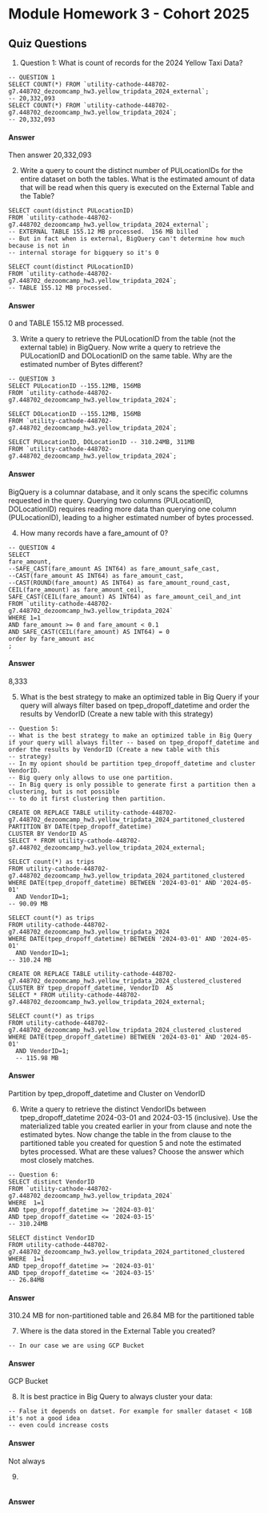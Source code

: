# Module Homework 3 - Cohort 2025


## Quiz Questions

1. Question 1: What is count of records for the 2024 Yellow Taxi Data?

```
-- QUESTION 1 
SELECT COUNT(*) FROM `utility-cathode-448702-g7.448702_dezoomcamp_hw3.yellow_tripdata_2024_external`;
-- 20,332,093
SELECT COUNT(*) FROM `utility-cathode-448702-g7.448702_dezoomcamp_hw3.yellow_tripdata_2024`;
-- 20,332,093
```
#### Answer
Then answer 20,332,093

2. Write a query to count the distinct number of PULocationIDs for the entire dataset on both the tables. What is the estimated amount of data that will be read when this query is executed on the External Table and the Table?

```
SELECT count(distinct PULocationID)
FROM `utility-cathode-448702-g7.448702_dezoomcamp_hw3.yellow_tripdata_2024_external`;
-- EXTERNAL TABLE 155.12 MB processed.  156 MB billed
-- But in fact when is external, BigQuery can't determine how much because is not in 
-- internal storage for bigquery so it's 0

SELECT count(distinct PULocationID)
FROM `utility-cathode-448702-g7.448702_dezoomcamp_hw3.yellow_tripdata_2024`;
-- TABLE 155.12 MB processed. 

```

#### Answer
0 and TABLE 155.12 MB processed. 

3. Write a query to retrieve the PULocationID from the table (not the external table) in BigQuery. Now write a query to retrieve the PULocationID and DOLocationID on the same table. Why are the estimated number of Bytes different?
```
-- QUESTION 3
SELECT PULocationID --155.12MB, 156MB
FROM `utility-cathode-448702-g7.448702_dezoomcamp_hw3.yellow_tripdata_2024`;

SELECT DOLocationID --155.12MB, 156MB
FROM `utility-cathode-448702-g7.448702_dezoomcamp_hw3.yellow_tripdata_2024`;

SELECT PULocationID, DOLocationID -- 310.24MB, 311MB
FROM `utility-cathode-448702-g7.448702_dezoomcamp_hw3.yellow_tripdata_2024`;

```
#### Answer
BigQuery is a columnar database, and it only scans the specific columns requested in the query. Querying two columns (PULocationID, DOLocationID) requires reading more data than querying one column (PULocationID), leading to a higher estimated number of bytes processed.

4. How many records have a fare_amount of 0?

```
-- QUESTION 4
SELECT 
fare_amount, 
--SAFE_CAST(fare_amount AS INT64) as fare_amount_safe_cast,
--CAST(fare_amount AS INT64) as fare_amount_cast,
--CAST(ROUND(fare_amount) AS INT64) as fare_amount_round_cast,
CEIL(fare_amount) as fare_amount_ceil,
SAFE_CAST(CEIL(fare_amount) AS INT64) as fare_amount_ceil_and_int
FROM `utility-cathode-448702-g7.448702_dezoomcamp_hw3.yellow_tripdata_2024`
WHERE 1=1
AND fare_amount >= 0 and fare_amount < 0.1
AND SAFE_CAST(CEIL(fare_amount) AS INT64) = 0
order by fare_amount asc
;

```
#### Answer
8,333

5. What is the best strategy to make an optimized table in Big Query if your query will always filter based on tpep_dropoff_datetime and order the results by VendorID (Create a new table with this strategy)
 
```
-- Question 5:
-- What is the best strategy to make an optimized table in Big Query if your query will always filter -- based on tpep_dropoff_datetime and order the results by VendorID (Create a new table with this 
-- strategy)
-- In my opiont should be partition tpep_dropoff_datetime and cluster VendorID.
-- Big query only allows to use one partition. 
-- In Big query is only possible to generate first a partition then a clustering, but is not possible 
-- to do it first clustering then partition.

CREATE OR REPLACE TABLE utility-cathode-448702-g7.448702_dezoomcamp_hw3.yellow_tripdata_2024_partitoned_clustered
PARTITION BY DATE(tpep_dropoff_datetime)
CLUSTER BY VendorID AS
SELECT * FROM utility-cathode-448702-g7.448702_dezoomcamp_hw3.yellow_tripdata_2024_external;

SELECT count(*) as trips
FROM utility-cathode-448702-g7.448702_dezoomcamp_hw3.yellow_tripdata_2024_partitoned_clustered
WHERE DATE(tpep_dropoff_datetime) BETWEEN '2024-03-01' AND '2024-05-01'
  AND VendorID=1;
-- 90.09 MB

SELECT count(*) as trips
FROM utility-cathode-448702-g7.448702_dezoomcamp_hw3.yellow_tripdata_2024
WHERE DATE(tpep_dropoff_datetime) BETWEEN '2024-03-01' AND '2024-05-01'
  AND VendorID=1;
-- 310.24 MB

CREATE OR REPLACE TABLE utility-cathode-448702-g7.448702_dezoomcamp_hw3.yellow_tripdata_2024_clustered_clustered
CLUSTER BY tpep_dropoff_datetime, VendorID  AS
SELECT * FROM utility-cathode-448702-g7.448702_dezoomcamp_hw3.yellow_tripdata_2024_external;

SELECT count(*) as trips
FROM utility-cathode-448702-g7.448702_dezoomcamp_hw3.yellow_tripdata_2024_clustered_clustered
WHERE DATE(tpep_dropoff_datetime) BETWEEN '2024-03-01' AND '2024-05-01'
  AND VendorID=1;
  -- 115.98 MB

```
#### Answer
Partition by tpep_dropoff_datetime and Cluster on VendorID

6. Write a query to retrieve the distinct VendorIDs between tpep_dropoff_datetime 2024-03-01 and 2024-03-15 (inclusive). Use the materialized table you created earlier in your from clause and note the estimated bytes. Now change the table in the from clause to the partitioned table you created for question 5 and note the estimated bytes processed. What are these values? Choose the answer which most closely matches.

```
-- Question 6:
SELECT distinct VendorID
FROM `utility-cathode-448702-g7.448702_dezoomcamp_hw3.yellow_tripdata_2024`
WHERE  1=1
AND tpep_dropoff_datetime >= '2024-03-01' 
AND tpep_dropoff_datetime <= '2024-03-15'
-- 310.24MB

SELECT distinct VendorID
FROM utility-cathode-448702-g7.448702_dezoomcamp_hw3.yellow_tripdata_2024_partitoned_clustered
WHERE  1=1
AND tpep_dropoff_datetime >= '2024-03-01' 
AND tpep_dropoff_datetime <= '2024-03-15'
-- 26.84MB

```
#### Answer
310.24 MB for non-partitioned table and 26.84 MB for the partitioned table

7. Where is the data stored in the External Table you created?
```
-- In our case we are using GCP Bucket
```
#### Answer
GCP Bucket

8. It is best practice in Big Query to always cluster your data:
```
-- False it depends on datset. For example for smaller dataset < 1GB it's not a good idea 
-- even could increase costs
```
#### Answer
Not always

9. 
```
```
#### Answer
